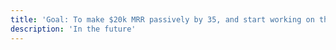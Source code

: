 ```yaml
---
title: 'Goal: To make $20k MRR passively by 35, and start working on the bucket list'
description: 'In the future'
---
```

